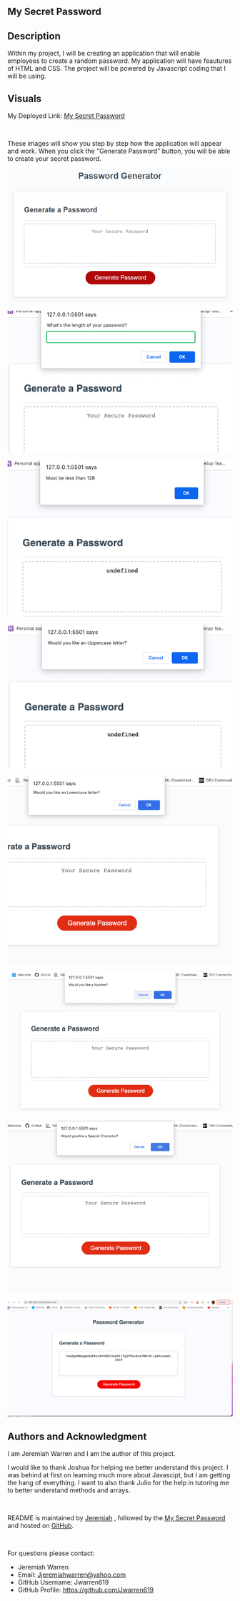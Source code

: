 ## My Secret Password

## Description 
Within my project, I will be creating an application that will enable employees to create a random password. My application will have feautures of HTML and CSS. The project will be powered by Javascript coding that I will be using.

## Visuals

My Deployed Link: [My Secret Password](https://jwarren619.github.io/MySecretPassword/)

<br>


These images will show you step by step how the application will appear and work. When you click the "Generate Password" button, you will be able to create your secret password. 



![Image1](Assets/Screenshot1.png)

![Image2](Assets/Screenshot2.png)

![Image3](Assets/Screenshot3.png)

![Image4](Assets/Screenshot4.png)

![Image5](Assets/Screenshot5.png)

![Image6](Assets/Screenshot6.png)

![Image7](Assets/Screenshot7.png)

![Image8](Assets/Screenshot8.png)

## Authors and Acknowledgment
I am Jeremiah Warren and I am the author of this project.


I would like to thank Joshua for helping me better understand this project. I was behind at first on learning much more about Javascipt, but I am getting the hang of everything. I want to also thank Julio for the help in tutoring me to better understand methods and arrays.





<BR>

README is maintained by [Jeremiah](https://github.com/Jwarren619) , followed by the [My Secret Password](https://jwarren619.github.io/MySecretPassword/) and hosted on [GitHub](https://github.com/Jwarren619/MySecretPassword).

<BR>

For questions please contact: 
  - Jeremiah Warren 
  - Email: Jjeremiahwarren@yahoo.com
  - GitHub Username: Jwarren619
  - GitHub Profile: https://github.com/Jwarren619





